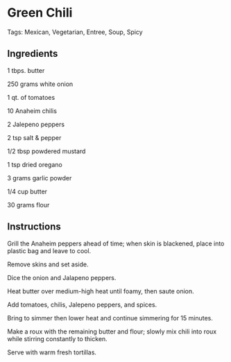 # Green Chili

Tags: Mexican, Vegetarian, Entree, Soup, Spicy



## Ingredients

1 tbps. butter

250 grams white onion

1 qt. of tomatoes

10 Anaheim chilis

2 Jalepeno peppers

2 tsp salt & pepper

1/2 tbsp powdered mustard

1 tsp dried oregano

3 grams garlic powder

1/4 cup butter

30 grams flour



## Instructions

Grill the Anaheim peppers ahead of time; when skin is blackened, place into plastic bag and leave to cool.

Remove skins and set aside.

Dice the onion and Jalapeno peppers.

Heat butter over medium-high heat until foamy, then saute onion.

Add tomatoes, chilis, Jalepeno peppers, and spices.

Bring to simmer then lower heat and continue simmering for 15 minutes.

Make a roux with the remaining butter and flour; slowly mix chili into roux while stirring constantly to thicken.

Serve with warm fresh tortillas.
